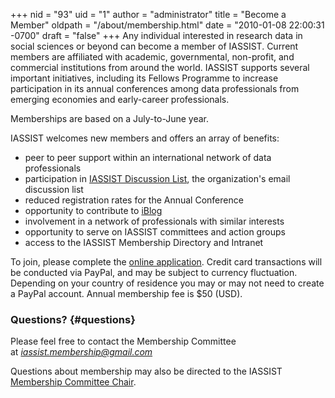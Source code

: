 +++
nid = "93"
uid = "1"
author = "administrator"
title = "Become a Member"
oldpath = "/about/membership.html"
date = "2010-01-08 22:00:31 -0700"
draft = "false"
+++
Any individual interested in research data in social sciences or beyond can become a member of IASSIST. Current members are affiliated with academic, governmental, non-profit, and commercial institutions from around the world. IASSIST supports several important initiatives, including its Fellows Programme to increase participation in its annual conferences among data professionals from emerging economies and early-career professionals.

Memberships are based on a July-to-June year.

IASSIST welcomes new members and offers an array of benefits:

-   peer to peer support within an international network of data professionals
-	participation in [IASSIST Discussion List](/about/#), the organization's email discussion list
- 	reduced registration rates for the Annual Conference
-   opportunity to contribute to [iBlog](/blog)
-   involvement in a network of professionals with similar interests
-   opportunity to serve on IASSIST committees and action groups
-   access to the IASSIST Membership Directory and Intranet

To join, please complete the [online application](http://www.iassistdata.info/application). Credit card transactions will be conducted via PayPal, and may be subject to currency fluctuation. Depending on your country of residence you may or may not need to create a PayPal account. Annual membership fee is $50 (USD).

### Questions? {#questions}

Please feel free to contact the Membership Committee
at *iassist.membership@gmail.com*

Questions about membership may also be directed to the IASSIST [Membership Committee Chair](/about/committees-and-groups/#membership-committee).